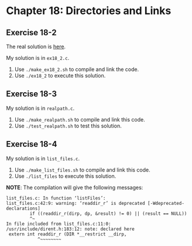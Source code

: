 # Chapter 18: Directories and Links

## Exercise 18-2

The real solution is [here](http://man7.org/tlpi/code/online/dist/dirs_links/bad_symlink.c.html).

My solution is in `ex18_2.c`.

1. Use `./make_ex18_2.sh` to compile and link the code.
1. Use `./ex18_2` to execute this solution.

## Exercise 18-3

My solution is in `realpath.c`.

1. Use `./make_realpath.sh` to compile and link this code.
1. Use `./test_realpath.sh` to test this solution.

## Exercise 18-4

My solution is in `list_files.c`.

1. Use `./make_list_files.sh` to compile and link this code.
1. Use `./list_files` to execute this solution.

__NOTE__: The compilation will give the following messages:
```
list_files.c: In function ‘listFiles’:
list_files.c:42:9: warning: ‘readdir_r’ is deprecated [-Wdeprecated-declarations]
         if ((readdir_r(dirp, dp, &result) != 0) || (result == NULL))
         ^~
In file included from list_files.c:11:0:
/usr/include/dirent.h:183:12: note: declared here
 extern int readdir_r (DIR *__restrict __dirp,
            ^~~~~~~~~
```